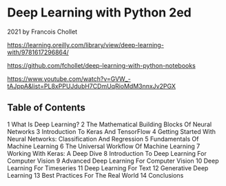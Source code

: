 # Deep Learning with Python 2ed

2021 by Francois Chollet

https://learning.oreilly.com/library/view/deep-learning-with/9781617296864/

https://github.com/fchollet/deep-learning-with-python-notebooks

https://www.youtube.com/watch?v=GVW_-tAJppA&list=PL8xPPUJdubH7CDmUqRioMdM3nnxJv2PGX

## Table of Contents
1 What Is Deep Learning?
2 The Mathematical Building Blocks Of Neural Networks
3 Introduction To Keras And TensorFlow
4 Getting Started With Neural Networks: Classification And Regression
5 Fundamentals Of Machine Learning
6 The Universal Workflow Of Machine Learning
7 Working With Keras: A Deep Dive
8 Introduction To Deep Learning For Computer Vision
9 Advanced Deep Learning For Computer Vision
10 Deep Learning For Timeseries
11 Deep Learning For Text
12 Generative Deep Learning
13 Best Practices For The Real World
14 Conclusions
